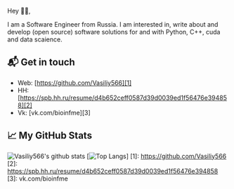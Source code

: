 Hey 👋🏻,

I am a Software Engineer from Russia. I am interested in, write about and develop (open source) software solutions for and with Python, C++, cuda and data scaience.

## 📬 Get in touch

- Web: [https://github.com/Vasiliy566][1]
- HH: [https://spb.hh.ru/resume/d4b652ceff0587d39d0039ed1f56476e394858][2]
- Vk: [vk.com/bioinfme][3]


## &#x1f4c8; My GitHub Stats

![Vasiliy566's github stats](https://github-readme-stats.vercel.app/api?username=Vasiliy566&show_icons=true)
[![Top Langs](https://github-readme-stats.vercel.app/api/top-langs/?username=Vasiliy566&layout=compact&hide=javascript,html)]
[1]: https://github.com/Vasiliy566
[2]: https://spb.hh.ru/resume/d4b652ceff0587d39d0039ed1f56476e394858
[3]: vk.com/bioinfme

